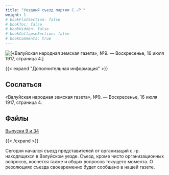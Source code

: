 ```yaml
---
title: "Уездный съезд партии С.-Р."
weight: 1
# bookFlatSection: false
# bookToc: false
# bookHidden: false
# bookCollapseSection: false
# bookComments: true
---
```


![[«Валуйская народная земская газета», №9. — Воскресенье, 16 июля 1917, страница 4.]](/static/img/papers/nzg14.jpg)

{{< expand "Дополнительная информация" >}}
## Сослаться
«Валуйская народная земская газета», №9. — Воскресенье, 16 июля 1917, страница 4.

## Файлы
[Выпуски 9 и 34](https://www.dropbox.com/sh/vhynnitsmi2qqa2/AABnioX0BJjNGfbuHyRDajHpa?dl=0)

{{< /expand >}}

Сегодня начался съезд представителей от организаций с.-р. находящихся в Валуйском уезде. Съезд, кроме чисто организационных вопросов, коснется также и общих вопросов текущего момента. О резолюциях съезда своевременно будет сообщено в нашей газете.
